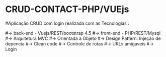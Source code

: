 # CRUD-CONTACT-PHP/VUEjs

#Aplicação CRUD com login realizada com as Tecnologias :

#-> back-end - Vuejs/REST/bootstrap 4.5
#-> front-end - PHP/REST/Mysql
#-> Arquitetura MVC
#-> Orientada a Objeto
#-> Design Pattern: Injeção de depencia
#-> Clean code
#-> Controle de rotas 
#-> URLs amigaveis
#-> Login 


